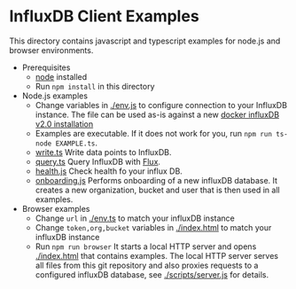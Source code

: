 # InfluxDB Client Examples

This directory contains javascript and typescript examples for node.js and browser environments.

- Prerequisites
  - [node](https://nodejs.org/en/) installed
  - Run `npm install` in this directory
- Node.js examples
  - Change variables in [./env.js](env.js) to configure connection to your InfluxDB instance. The file can be used as-is against a new [docker influxDB v2.0 installation](https://v2.docs.influxdata.com/v2.0/get-started/)
  - Examples are executable. If it does not work for you, run `npm run ts-node EXAMPLE.ts`.
  - [write.ts](./write.ts)
    Write data points to InfluxDB.
  - [query.ts](./query.ts)
    Query InfluxDB with [Flux](https://v2.docs.influxdata.com/v2.0/query-data/get-started/).
  - [health.js](./health.js)
    Check health fo your influx DB.
  - [onboarding.js](./onboarding.js)
    Performs onboarding of a new influxDB database. It creates a new organization, bucket and user that is then used in all examples.
- Browser examples
  - Change `url` in [./env.ts](env.ts) to match your influxDB instance
  - Change `token,org,bucket` variables in [./index.html](index.html) to match your influxDB instance
  - Run `npm run browser`
    It starts a local HTTP server and opens [./index.html](index.html) that contains examples.
    The local HTTP server serves all files from this git repository and also proxies requests
    to a configured influxDB database, see [./scripts/server.js](server.js) for details.
